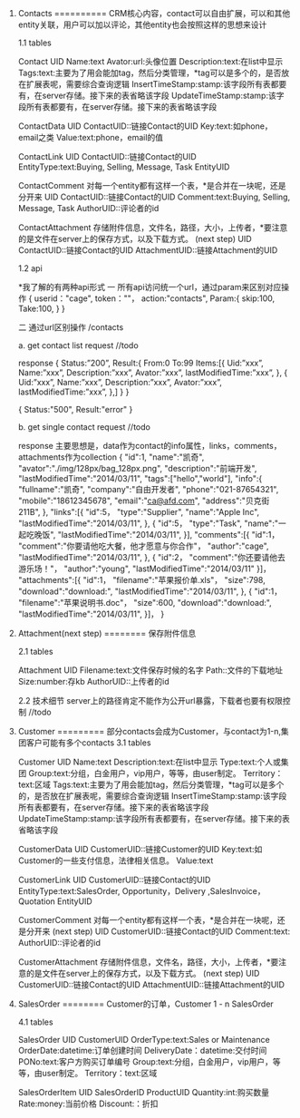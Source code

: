 1. Contacts
==========
     CRM核心内容，contact可以自由扩展，可以和其他entity关联，用户可以加以评论，其他entity也会按照这样的思想来设计

     1.1 tables

     Contact
     UID
     Name:text 
     Avator:url:头像位置
     Description:text:在list中显示
     Tags:text:主要为了用会能加tag，然后分类管理，*tag可以是多个的，是否放在扩展表呢，需要综合查询逻辑
     InsertTimeStamp:stamp:该字段所有表都要有，在server存储。接下来的表省略该字段
     UpdateTimeStamp:stamp:该字段所有表都要有，在server存储。接下来的表省略该字段

     ContactData
     UID
     ContactUID::链接Contact的UID 
     Key:text:如phone，email之类
     Value:text:phone，email的值

     ContactLink
     UID
     ContactUID::链接Contact的UID  
     EntityType:text:Buying, Selling, Message, Task
     EntityUID

     ContactComment 对每一个entity都有这样一个表，*是合并在一块呢，还是分开来 
     UID
     ContactUID::链接Contact的UID 
     Comment:text:Buying, Selling, Message, Task
     AuthorUID::评论者的id
     
     ContactAttachment 存储附件信息，文件名，路径，大小，上传者，*要注意的是文件在server上的保存方式，以及下载方式。 (next step)
     UID
     ContactUID::链接Contact的UID 
     AttachmentUID::链接Attachment的UID
     
     1.2 api

     *我了解的有两种api形式 
     一 所有api访问统一个url，通过param来区别对应操作 
     {
         userid："cage",
          token：""，
          action:"contacts",
          Param:{
               skip:100,
               Take:100,
          }
     }

     二 通过url区别操作 /contacts

     a. get contact list 
     request
     //todo 

     response 
     { 
     Status:”200”,
     Result:{
          From:0
          To:99
          Items:[{
               Uid:”xxx”,
               Name:”xxx”,
               Description:”xxx”,
               Avator:”xxx”,
               lastModifiedTime:”xxx”,
               },
               {
               Uid:”xxx”,
               Name:”xxx”,
               Description:”xxx”,
               Avator:”xxx”,
               lastModifiedTime:”xxx”,
               },]
         }
     }

     {
          Status:"500",
          Result:"error"
     }


     b. get single contact 
     request
     //todo
     
     response
     主要思想是，data作为contact的info属性，links，comments，attachments作为collection
     {
         "id":1,
         "name":"凯奇",
         "avator":"./img/128px/bag_128px.png",
         "description":"前端开发",
         "lastModifiedTime":"2014/03/11",
         "tags":["hello","world"],
         "info":{
	         "fullname":"凯奇",
	         "company":"自由开发者",
	         "phone":"021-87654321",
	         "mobile":"18612345678",
	         "email":"ca@afd.com",
	         "address":"贝克街211B",
         },
         "links":[{
               "id":5，
               "type":"Supplier",
               "name":"Apple Inc",
               "lastModifiedTime":"2014/03/11",
            },
            {
               "id":5，
               "type":"Task",
               "name":"一起吃晚饭",
               "lastModifiedTime":"2014/03/11",
            }],
         "comments":[{
               "id":1，
               "comment":"你要请他吃大餐，他才愿意与你合作"，
               "author":"cage",
               "lastModifiedTime":"2014/03/11",
            },
            {
               "id":2，
               "comment":"你还要请他去游乐场！"，
               "author":"young",
               "lastModifiedTime":"2014/03/11"
            }]，
         "attachments":[{
               "id":1，
               "filename":"苹果报价单.xls"，
               "size":798,
               "download":"download:",
               "lastModifiedTime":"2014/03/11",
            },
            {
               "id":1，
               "filename":"苹果说明书.doc"，
               "size":600,
               "download":"download:",
               "lastModifiedTime":"2014/03/11",
            }]，	
      }


2. Attachment(next step)
========
     保存附件信息
     
     2.1 tables
     
     Attachment
     UID
     Filename:text:文件保存时候的名字
     Path::文件的下载地址
     Size:number:存kb
     AuthorUID::上传者的id
     
     2.2 技术细节
     server上的路径肯定不能作为公开url暴露，下载者也要有权限控制
     //todo
     
3. Customer
=========
     部分contacts会成为Customer，与contact为1-n,集团客户可能有多个contacts
     3.1 tables
    
     Customer
     UID
     Name:text 
     Description:text:在list中显示
     Type:text:个人或集团
     Group:text:分组，白金用户，vip用户，等等，由user制定。
     Territory：text:区域
     Tags:text:主要为了用会能加tag，然后分类管理，*tag可以是多个的，是否放在扩展表呢，需要综合查询逻辑
     InsertTimeStamp:stamp:该字段所有表都要有，在server存储。接下来的表省略该字段
     UpdateTimeStamp:stamp:该字段所有表都要有，在server存储。接下来的表省略该字段
     
     CustomerData
     UID
     CustomerUID::链接Customer的UID 
     Key:text:如Customer的一些支付信息，法律相关信息。
     Value:text
     
     CustomerLink
     UID
     CustomerUID::链接Contact的UID  
     EntityType:text:SalesOrder, Opportunity，Delivery ,SalesInvoice，Quotation
     EntityUID

     CustomerComment 对每一个entity都有这样一个表，*是合并在一块呢，还是分开来 (next step)
     UID
     CustomerUID::链接Contact的UID 
     Comment:text:
     AuthorUID::评论者的id
     
     CustomerAttachment 存储附件信息，文件名，路径，大小，上传者，*要注意的是文件在server上的保存方式，以及下载方式。 (next step)
     UID
     CustomerUID::链接Contact的UID 
     AttachmentUID::链接Attachment的UID
     
4. SalesOrder
========
    Customer的订单，Customer 1 - n SalesOrder
    
    4.1 tables
    
    SalesOrder
    UID
    CustomerUID 
    OrderType:text:Sales or Maintenance
    OrderDate:datetime:订单创建时间
    DeliveryDate：datetime:交付时间
    PONo:text:客户方购买订单编号
    Group:text:分组，白金用户，vip用户，等等，由user制定。
    Territory：text:区域
    
    SalesOrderItem
    UID
    SalesOrderID
    ProductUID
    Quantity:int:购买数量
    Rate:money:当前价格
    Discount:：折扣
    
    
    
    
     